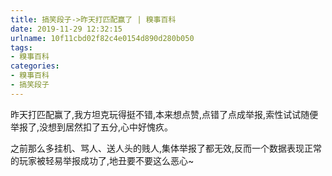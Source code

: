 ```yaml
---
title: 搞笑段子->昨天打匹配赢了 | 糗事百科
date: 2019-11-29 12:32:15
urlname: 10f11cbd02f82c4e0154d890d280b050
tags: 
- 糗事百科
categories:
- 糗事百科
- 搞笑段子
---
```

昨天打匹配赢了,我方坦克玩得挺不错,本来想点赞,点错了点成举报,索性试试随便举报了,没想到居然扣了五分,心中好愧疚。

之前那么多挂机、骂人、送人头的贱人,集体举报了都无效,反而一个数据表现正常的玩家被轻易举报成功了,地丑要不要这么恶心~


